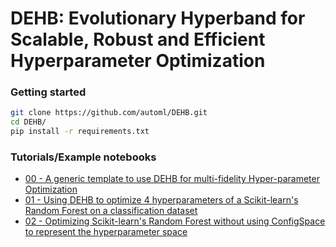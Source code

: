 # DEHB: Evolutionary Hyperband for Scalable, Robust and Efficient Hyperparameter Optimization


### Getting started
```bash
git clone https://github.com/automl/DEHB.git
cd DEHB/
pip install -r requirements.txt
```

### Tutorials/Example notebooks

* [00 - A generic template to use DEHB for multi-fidelity Hyper-parameter Optimization](00_interfacing_DEHB.ipynb)
* [01 - Using DEHB to optimize 4 hyperparameters of a Scikit-learn's Random Forest on a classification dataset](01_Optimizing_RandomForest_using_DEHB.ipynb)
* [02 - Optimizing Scikit-learn's Random Forest without using ConfigSpace to represent the hyperparameter space](02_using%20DEHB_without_ConfigSpace.ipynb)

